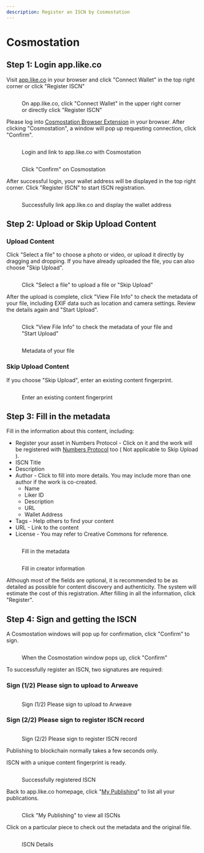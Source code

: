 ```yaml
---
description: Register an ISCN by Cosmostation
---
```


# Cosmostation

## Step 1: Login app.like.co

Visit [app.like.co](https://app.like.co) in your browser and click "Connect Wallet" in the top right corner or click "Register ISCN"&#x20;

<figure><img src="../../../.gitbook/assets/ISCN 1.png" alt=""><figcaption><p>On app.like.co, click "Connect Wallet" in the upper right corner or directly click "Register ISCN"</p></figcaption></figure>

Please log into [Cosmostation Browser Extension](../../wallet/cosmostation/) in your browser. After clicking "Cosmostation", a window will pop up requesting connection, click "Confirm".

<figure><img src="../../../.gitbook/assets/ISCN Cosmostation.png" alt=""><figcaption><p>Login and link to app.like.co with Cosmostation</p></figcaption></figure>

<figure><img src="../../../.gitbook/assets/NFT Portal Cosmostation.png" alt=""><figcaption><p>Click "Confirm" on Cosmostation</p></figcaption></figure>

After successful login, your wallet address will be displayed in the top right corner. Click "Register ISCN" to start ISCN registration.

<figure><img src="../../../.gitbook/assets/ISCN 2.png" alt=""><figcaption><p>Successfully link app.like.co and display the wallet address</p></figcaption></figure>

## Step 2: Upload or Skip Upload Content <a href="#bu-zhou-er-shang-zai-nei-rong" id="bu-zhou-er-shang-zai-nei-rong"></a>

### Upload Content

Click "Select a file" to choose a photo or video, or upload it directly by dragging and dropping. If you have already uploaded the file, you can also choose "Skip Upload".

<figure><img src="../../../.gitbook/assets/ISCN 3.png" alt=""><figcaption><p>Click "Select a file" to upload a file or "Skip Upload"</p></figcaption></figure>

After the upload is complete, click "View File Info" to check the metadata of your file, including EXIF data such as location and camera settings. Review the details again and "Start Upload".

<figure><img src="../../../.gitbook/assets/ISCN 5.png" alt=""><figcaption><p>Click "View File Info" to check the metadata of your file and "Start Upload"</p></figcaption></figure>

<figure><img src="../../../.gitbook/assets/ISCN 4.png" alt=""><figcaption><p>Metadata of your file</p></figcaption></figure>

### Skip Upload Content

If you choose "Skip Upload", enter an existing content fingerprint.

<figure><img src="../../../.gitbook/assets/ISCN 5.5.png" alt=""><figcaption><p>Enter an existing content fingerprint</p></figcaption></figure>

## Step 3: Fill in the metadata <a href="#bu-zhou-san-tian-xie-yuan-zi-liao" id="bu-zhou-san-tian-xie-yuan-zi-liao"></a>

Fill in the information about this content, including:

* Register your asset in Numbers Protocol - Click on it and the work will be registered with [Numbers Protocol](https://www.numbersprotocol.io/) too ( Not applicable to Skip Upload ).
* ISCN Title
* Description
* Author - Click to fill into more details. You may include more than one author if the work is co-created.
  * Name
  * Liker ID
  * Description
  * URL
  * Wallet Address
* Tags - Help others to find your content
* URL - Link to the content
* License - You may refer to Creative Commons for reference.

<figure><img src="../../../.gitbook/assets/ISCN 6.png" alt=""><figcaption><p>Fill in the metadata</p></figcaption></figure>

<figure><img src="../../../.gitbook/assets/ISCN 7.png" alt=""><figcaption><p>Fill in creator information</p></figcaption></figure>

Although most of the fields are optional, it is recommended to be as detailed as possible for content discovery and authenticity. The system will estimate the cost of this registration. After filling in all the information, click "Register".

## Step 4:  Sign and getting the ISCN <a href="#bu-zhou-si-huo-qu-iscn" id="bu-zhou-si-huo-qu-iscn"></a>

A Cosmostation windows will pop up for confirmation, click "Confirm" to sign.

<figure><img src="../../../.gitbook/assets/ISCN 11.webp" alt=""><figcaption><p>When the Cosmostation window pops up, click "Confirm"</p></figcaption></figure>

To successfully register an ISCN, two signatures are required:

### Sign (1/2) Please sign to upload to Arweave

<figure><img src="../../../.gitbook/assets/ISCN 8.png" alt=""><figcaption><p>Sign (1/2) Please sign to upload to Arweave</p></figcaption></figure>

### Sign (2/2) Please sign to register ISCN record

<figure><img src="../../../.gitbook/assets/ISCN 9.png" alt=""><figcaption><p>Sign (2/2) Please sign to register ISCN record</p></figcaption></figure>

Publishing to blockchain normally takes a few seconds only.

ISCN with a unique content fingerprint is ready.

<figure><img src="../../../.gitbook/assets/ISCN 14.png" alt=""><figcaption><p>Successfully registered ISCN</p></figcaption></figure>

Back to app.like.co homepage, click "[My Publishing](https://app.like.co/works)" to list all your publications.

<figure><img src="../../../.gitbook/assets/ISCN 15.png" alt=""><figcaption><p>Click "My Publishing" to view all ISCNs</p></figcaption></figure>

Click on a particular piece to check out the metadata and the original file.

<figure><img src="../../../.gitbook/assets/ISCN 16.png" alt=""><figcaption><p>ISCN Details</p></figcaption></figure>
